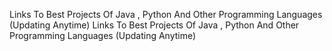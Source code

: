 Links To Best Projects Of Java , Python And Other Programming Languages (Updating Anytime)
Links To Best Projects Of Java , Python And Other Programming Languages (Updating Anytime)
